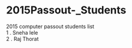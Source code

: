 # 2015Passout-_Students
2015 computer passout students list
<br>
1 . Sneha lele <br>
2 . Raj Thorat
